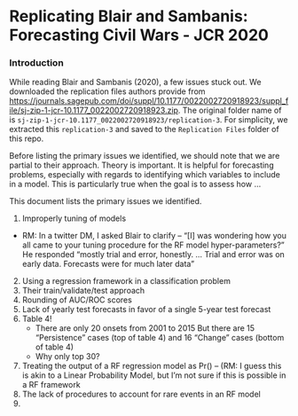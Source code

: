 Replicating Blair and Sambanis: Forecasting Civil Wars - JCR 2020
================

### Introduction

While reading Blair and Sambanis (2020), a few issues stuck out. We
downloaded the replication files authors provide from
<https://journals.sagepub.com/doi/suppl/10.1177/0022002720918923/suppl_file/sj-zip-1-jcr-10.1177_0022002720918923.zip>.
The original folder name of is
`sj-zip-1-jcr-10.1177_0022002720918923/replication-3`. For simplicity,
we extracted this `replication-3` and saved to the `Replication Files`
folder of this repo.

Before listing the primary issues we identified, we should note that we
are partial to their approach. Theory is important. It is helpful for
forecasting problems, especially with regards to identifying which
variables to include in a model. This is particularly true when the goal
is to assess how …

This document lists the primary issues we identified.

1.  Improperly tuning of models

<!-- end list -->

  - RM: In a twitter DM, I asked Blair to clarify – “\[I\] was wondering
    how you all came to your tuning procedure for the RF model
    hyper-parameters?” He responded “mostly trial and error, honestly. …
    Trial and error was on early data. Forecasts were for much later
    data”

<!-- end list -->

2.  Using a regression framework in a classification problem
3.  Their train/validate/test approach
4.  Rounding of AUC/ROC scores
5.  Lack of yearly test forecasts in favor of a single 5-year test
    forecast
6.  Table 4\!
      - There are only 20 onsets from 2001 to 2015 But there are 15
        “Persistence” cases (top of table 4) and 16 “Change” cases
        (bottom of table 4)
      - Why only top 30?
7.  Treating the output of a RF regression model as Pr() – (RM: I guess
    this is akin to a Linear Probability Model, but I’m not sure if this
    is possible in a RF framework
8.  The lack of procedures to account for rare events in an RF model
9.

